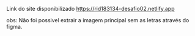 Link do site disponibilizado https://rid183134-desafio02.netlify.app

obs: Não foi possivel extrair a imagem principal sem as letras através do figma.


